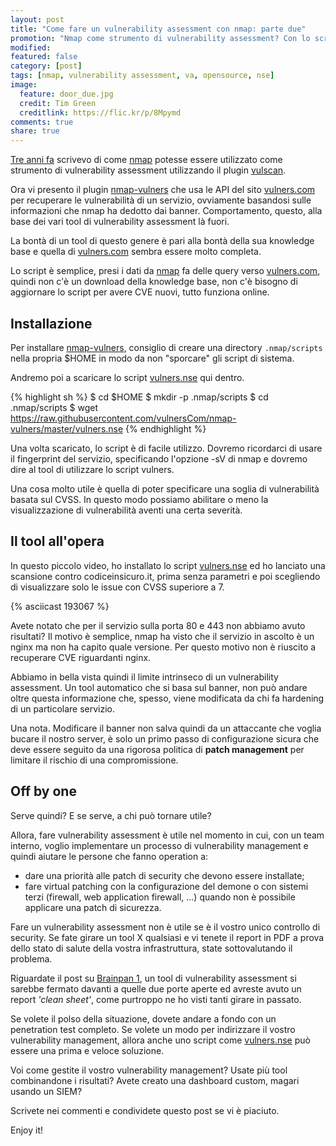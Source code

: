 ```yaml
---
layout: post
title: "Come fare un vulnerability assessment con nmap: parte due"
promotion: "Nmap come strumento di vulnerability assessment? Con lo script vulners inizia ad essere qualcosa sensato"
modified: 
featured: false
category: [post]
tags: [nmap, vulnerability assessment, va, opensource, nse]
image:
  feature: door_due.jpg
  credit: Tim Green
  creditlink: https://flic.kr/p/8Mpymd
comments: true
share: true
---
```


[Tre anni
fa]({{site.url}}/blog/come-fare-un-vulnerability-assessment-con-nmap/) scrivevo
di come [nmap](https://nmap.org/) potesse essere utilizzato come strumento di
vulnerability assessment utilizzando il plugin
[vulscan](https://github.com/scipag/vulscan).

Ora vi presento il plugin
[nmap-vulners](https://github.com/vulnersCom/nmap-vulners) che usa le API del
sito [vulners.com](https://vulners.com/landing) per recuperare le vulnerabilità
di un servizio, ovviamente basandosi sulle informazioni che nmap ha dedotto dai
banner. Comportamento, questo, alla base dei vari tool di vulnerability
assessment là fuori.

La bontà di un tool di questo genere è pari alla bontà della sua knowledge base
e quella di [vulners.com](https://vulners.com) sembra essere molto completa.

Lo script è semplice, presi i dati da [nmap](https://nmap.org/) fa delle query
verso [vulners.com](https://vulners.com), quindi non c'è un download della
knowledge base, non c'è bisogno di aggiornare lo script per avere CVE nuovi,
tutto funziona online.

## Installazione

Per installare [nmap-vulners](https://github.com/vulnersCom/nmap-vulners),
consiglio di creare una directory ``.nmap/scripts`` nella propria $HOME in modo
da non "sporcare" gli script di sistema.

Andremo poi a scaricare lo script
[vulners.nse](https://raw.githubusercontent.com/vulnersCom/nmap-vulners/master/vulners.nse)
qui dentro.

{% highlight sh %}
$ cd $HOME
$ mkdir -p .nmap/scripts
$ cd .nmap/scripts
$ wget https://raw.githubusercontent.com/vulnersCom/nmap-vulners/master/vulners.nse
{% endhighlight %}

Una volta scaricato, lo script è di facile utilizzo. Dovremo ricordarci di
usare il fingerprint del servizio, specificando l'opzione -sV di nmap e dovremo
dire al tool di utilizzare lo script vulners.

Una cosa molto utile è quella di poter specificare una soglia di vulnerabilità
basata sul CVSS. In questo modo possiamo abilitare o meno la visualizzazione di
vulnerabilità aventi una certa severità.

## Il tool all'opera

In questo piccolo video, ho installato lo script
[vulners.nse](https://raw.githubusercontent.com/vulnersCom/nmap-vulners/master/vulners.nse)
ed ho lanciato una scansione contro codiceinsicuro.it, prima senza parametri e
poi scegliendo di visualizzare solo le issue con CVSS superiore a 7.

{% asciicast 193067 %}

Avete notato che per il servizio sulla porta 80 e 443 non abbiamo avuto risultati?
Il motivo è semplice, nmap ha visto che il servizio in ascolto è un nginx ma
non ha capito quale versione. Per questo motivo non è riuscito a recuperare CVE
riguardanti nginx.

Abbiamo in bella vista quindi il limite intrinseco di un vulnerability
assessment. Un tool automatico che si basa sul banner, non può andare oltre
questa informazione che, spesso, viene modificata da chi fa hardening di un
particolare servizio.

Una nota. Modificare il banner non salva quindi da un attaccante che voglia
bucare il nostro server, è solo un primo passo di configurazione sicura che
deve essere seguito da una rigorosa politica di **patch management** per
limitare il rischio di una compromissione.

## Off by one

Serve quindi? E se serve, a chi può tornare utile?

Allora, fare vulnerability assessment è utile nel momento in cui, con un team
interno, voglio implementare un processo di vulnerability management e quindi
aiutare le persone che fanno operation a:

* dare una priorità alle patch di security che devono essere installate;
* fare virtual patching con la configurazione del demone o con sistemi terzi
  (firewall, web application firewall, ...) quando non è possibile applicare
  una patch di sicurezza.

Fare un vulnerability assessment non è utile se è il vostro unico controllo di
security. Se fate girare un tool X qualsiasi e vi tenete il report in PDF a
prova dello stato di salute della vostra infrastruttura, state sottovalutando
il problema.

Riguardate il post su [Brainpan 1]({{site.url}}/blog/getting-root-brainpan-1/),
un tool di vulnerability assessment si sarebbe fermato davanti a quelle due
porte aperte ed avreste avuto un report _'clean sheet'_, come purtroppo ne ho
visti tanti girare in passato.

Se volete il polso della situazione, dovete andare a fondo con un penetration
test completo. Se volete un modo per indirizzare il vostro vulnerability
management, allora anche uno script come
[vulners.nse](https://raw.githubusercontent.com/vulnersCom/nmap-vulners/master/vulners.nse)
può essere una prima e veloce soluzione.

Voi come gestite il vostro vulnerability management? Usate più tool
combinandone i risultati? Avete creato una dashboard custom, magari usando un
SIEM?

Scrivete nei commenti e condividete questo post se vi è piaciuto.

Enjoy it!
